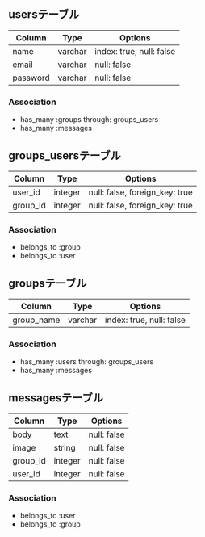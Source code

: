 ## usersテーブル

|Column|Type|Options|
|------|----|-------|
|name|varchar|index: true, null: false|
|email|varchar|null: false|
|password|varchar|null: false|

### Association
- has_many :groups through: groups_users
- has_many :messages

## groups_usersテーブル

|Column|Type|Options|
|------|----|-------|
|user_id|integer|null: false, foreign_key: true|
|group_id|integer|null: false, foreign_key: true|

### Association
- belongs_to :group
- belongs_to :user

## groupsテーブル

|Column|Type|Options|
|------|----|-------|
|group_name|varchar|index: true, null: false|

### Association
- has_many :users through: groups_users
- has_many :messages

## messagesテーブル

|Column|Type|Options|
|------|----|-------|
|body|text|null: false|
|image|string|null: false|
|group_id|integer|null: false|
|user_id|integer|null: false|

### Association
- belongs_to :user
- belongs_to :group